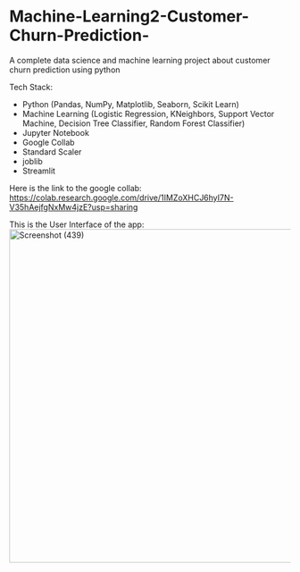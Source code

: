 # Machine-Learning2-Customer-Churn-Prediction-
A complete data science and machine learning project about customer churn prediction using python

Tech Stack:
- Python (Pandas, NumPy, Matplotlib, Seaborn, Scikit Learn)
- Machine Learning (Logistic Regression, KNeighbors, Support Vector Machine, Decision Tree Classifier, Random Forest Classifier)
- Jupyter Notebook
- Google Collab
- Standard Scaler
- joblib
- Streamlit


Here is the link to the google collab: https://colab.research.google.com/drive/1IMZoXHCJ6hyI7N-V35hAejfgNxMw4jzE?usp=sharing


This is the User Interface of the app:
<img width="925" height="597" alt="Screenshot (439)" src="https://github.com/user-attachments/assets/e65c6dd3-c51d-40d4-aa54-6c4f18689588" />
